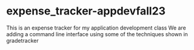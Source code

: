 # expense_tracker-appdevfall23
This is an expense tracker for my application development class
We are adding a command line interface using some of the techniques shown in gradetracker
